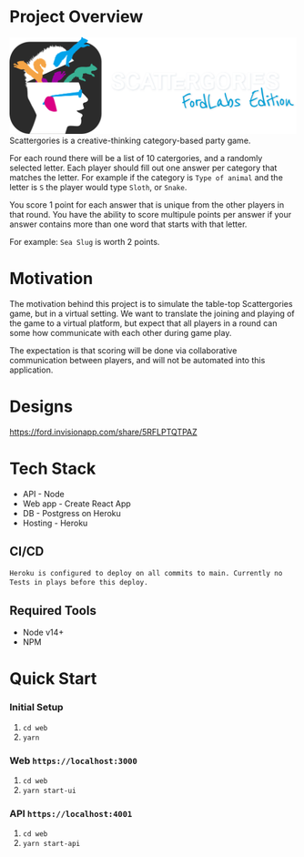 # Project Overview
![Image of Scattergories Logo](web/src/logo_2.svg)
Scattergories is a creative-thinking category-based party game.

For each round there will be a list of 10 catergories, and a randomly selected letter. Each player should fill out one answer per category that matches the letter. For example if the category is 
```Type of animal``` and the letter is ```S``` the player would type ```Sloth```, or ```Snake```.

You score 1 point for each answer that is unique from the other players in that round.
You have the ability to score multipule points per answer if your answer contains more than one word that starts with that letter. 

For example:
```Sea Slug``` is worth 2 points.

# Motivation
The motivation behind this project is to simulate the table-top Scattergories game, but in a virtual setting. We want to translate the joining and playing of the game to a virtual platform, but expect that all players in a round can some how communicate with each other during game play.

The expectation is that scoring will be done via collaborative communication between players, and will not be automated into this application.

# Designs
https://ford.invisionapp.com/share/5RFLPTQTPAZ

# Tech Stack
* API - Node
* Web app - Create React App
* DB - Postgress on Heroku
* Hosting - Heroku

## CI/CD
    Heroku is configured to deploy on all commits to main. Currently no Tests in plays before this deploy.

## Required Tools
* Node v14+
* NPM

# Quick Start
 ### Initial Setup
  1. `cd web`
  2. `yarn`

 ### Web `https://localhost:3000` 
  1. `cd web`
  3. `yarn start-ui`

 ### API `https://localhost:4001`
  1. `cd web`
  2. `yarn start-api`

